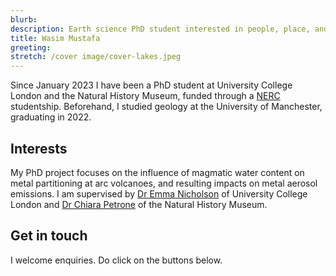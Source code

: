```yaml
---
blurb: 
description: Earth science PhD student interested in people, place, and planet.
title: Wasim Mustafa
greeting:
stretch: /cover image/cover-lakes.jpeg
---
```


Since January 2023 I have been a PhD student at University College London and the Natural History Museum, funded through a [NERC](https://www.ukri.org/councils/nerc/) studentship. Beforehand, I studied geology at the University of Manchester, graduating in 2022.

## Interests

My PhD project focuses on the influence of magmatic water content on metal partitioning at arc volcanoes, and resulting impacts on metal aerosol emissions. I am supervised by [Dr Emma Nicholson](https://www.ucl.ac.uk/earth-sciences/people/academic/dr-emma-nicholson-liu) of University College London and [Dr Chiara Petrone](https://www.nhm.ac.uk/our-science/departments-and-staff/staff-directory/chiara%20maria-petrone.html) of the Natural History Museum.

## Get in touch

I welcome enquiries. Do click on the buttons below.